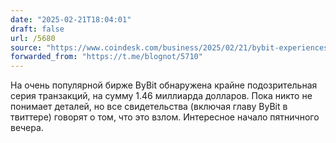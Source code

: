 ```yaml
---
date: "2025-02-21T18:04:01"
draft: false
url: /5680
source: "https://www.coindesk.com/business/2025/02/21/bybit-experiences-usd1-46b-in-suspicious-outflows-zachxbt"
forwarded_from: "https://t.me/blognot/5710"
---
```


На очень популярной бирже ByBit обнаружена крайне подозрительная серия транзакций, на сумму 1.46 миллиарда долларов. Пока никто не понимает деталей, но все свидетельства (включая главу ByBit в твиттере) говорят о том, что это взлом. Интересное начало пятничного вечера.